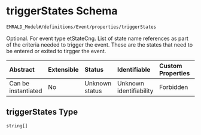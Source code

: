 # triggerStates Schema

```txt
EMRALD_Model#/definitions/Event/properties/triggerStates
```

Optional. For event type etStateCng. List of state name references as part of the criteria needed to trigger the event. These are the states that need to be entered or exited to tirgger the event.

| Abstract            | Extensible | Status         | Identifiable            | Custom Properties | Additional Properties | Access Restrictions | Defined In                                                                                                    |
| :------------------ | :--------- | :------------- | :---------------------- | :---------------- | :-------------------- | :------------------ | :------------------------------------------------------------------------------------------------------------ |
| Can be instantiated | No         | Unknown status | Unknown identifiability | Forbidden         | Allowed               | none                | [EMRALD_JsonSchemaV3_0.json*](../../../../../Emrald-UI/out/EMRALD_JsonSchemaV3_0.json "open original schema") |

## triggerStates Type

`string[]`
